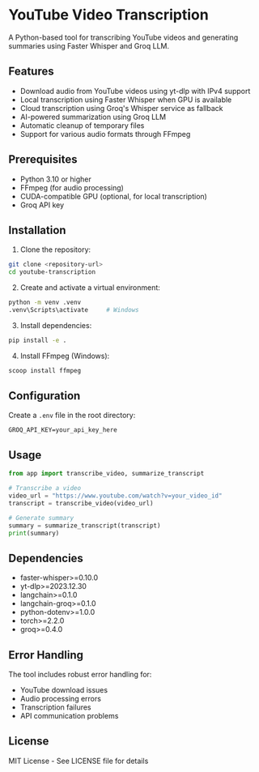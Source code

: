 # YouTube Video Transcription

A Python-based tool for transcribing YouTube videos and generating summaries using Faster Whisper and Groq LLM.

## Features

- Download audio from YouTube videos using yt-dlp with IPv4 support
- Local transcription using Faster Whisper when GPU is available
- Cloud transcription using Groq's Whisper service as fallback
- AI-powered summarization using Groq LLM
- Automatic cleanup of temporary files
- Support for various audio formats through FFmpeg

## Prerequisites

- Python 3.10 or higher
- FFmpeg (for audio processing)
- CUDA-compatible GPU (optional, for local transcription)
- Groq API key

## Installation

1. Clone the repository:
```bash
git clone <repository-url>
cd youtube-transcription
```

2. Create and activate a virtual environment:
```bash
python -m venv .venv
.venv\Scripts\activate     # Windows
```

3. Install dependencies:
```bash
pip install -e .
```
4. Install FFmpeg (Windows):
```bash
scoop install ffmpeg
```

## Configuration

Create a `.env` file in the root directory:
```properties
GROQ_API_KEY=your_api_key_here
```

## Usage

```python
from app import transcribe_video, summarize_transcript

# Transcribe a video
video_url = "https://www.youtube.com/watch?v=your_video_id"
transcript = transcribe_video(video_url)

# Generate summary
summary = summarize_transcript(transcript)
print(summary)
```

## Dependencies

- faster-whisper>=0.10.0
- yt-dlp>=2023.12.30
- langchain>=0.1.0
- langchain-groq>=0.1.0
- python-dotenv>=1.0.0
- torch>=2.2.0
- groq>=0.4.0

## Error Handling

The tool includes robust error handling for:
- YouTube download issues
- Audio processing errors
- Transcription failures
- API communication problems

## License

MIT License - See LICENSE file for details